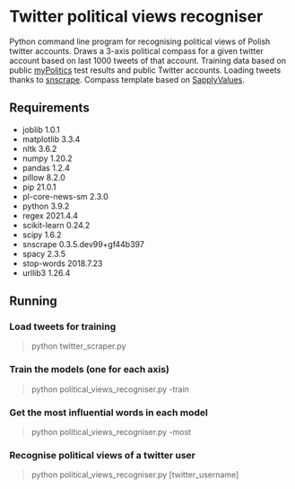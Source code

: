 # Twitter political views recogniser
Python command line program for recognising political views of Polish twitter accounts. Draws a 3-axis political compass for a given twitter account based on last 1000 tweets of that account. Training data based on public <a href="https://mypolitics.pl/" title="myPolitics">myPolitics</a> test results and public Twitter accounts. Loading tweets thanks to <a href="https://github.com/JustAnotherArchivist/snscrape" title="snscrape">snscrape</a>. Compass template based on <a href="https://sapplyvalues.github.io/" title="SapplyValues">SapplyValues</a>. 

## Requirements
* joblib	1.0.1
* matplotlib	3.3.4
* nltk	3.6.2
* numpy	1.20.2
* pandas	1.2.4
* pillow	8.2.0
* pip	21.0.1
* pl-core-news-sm	2.3.0	
* python	3.9.2
* regex	2021.4.4
* scikit-learn	0.24.2
* scipy	1.6.2
* snscrape	0.3.5.dev99+gf44b397	
* spacy	2.3.5
* stop-words	2018.7.23	
* urllib3	1.26.4

## Running

### Load tweets for training
> python twitter_scraper.py

### Train the models (one for each axis)
> python political_views_recogniser.py -train

### Get the most influential words in each model
> python political_views_recogniser.py -most

### Recognise political views of a twitter user
> python political_views_recogniser.py [twitter_username]

